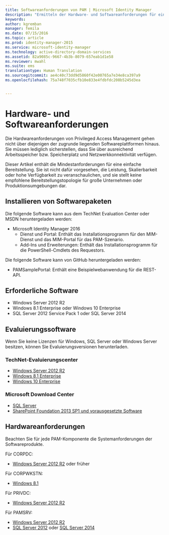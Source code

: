 ```yaml
---
title: Softwareanforderungen von PAM | Microsoft Identity Manager
description: "Ermitteln der Hardware- und Softwareanforderungen für eine erfolgreiche Bereitstellung von Privileged Access Management"
keywords: 
author: kgremban
manager: femila
ms.date: 07/15/2016
ms.topic: article
ms.prod: identity-manager-2015
ms.service: microsoft-identity-manager
ms.technology: active-directory-domain-services
ms.assetid: 82a9085c-9667-4b3b-8079-657eab1d1e58
ms.reviewer: mwahl
ms.suite: ems
translationtype: Human Translation
ms.sourcegitcommit: ae4c40c73dd9d5860f42e00765a7e34e8ca397a9
ms.openlocfilehash: 75a748f7035cfb10e833e4fdbfdc208b5245d3ea


---
```


# Hardware- und Softwareanforderungen

Die Hardwareanforderungen von Privileged Access Management gehen nicht über diejenigen der zugrunde liegenden Softwareplattformen hinaus. Sie müssen lediglich sicherstellen, dass Sie über ausreichend Arbeitsspeicher bzw. Speicherplatz und Netzwerkkonnektivität verfügen.

Dieser Artikel enthält die Mindestanforderungen für eine einfache Bereitstellung. Sie ist nicht dafür vorgesehen, die Leistung, Skalierbarkeit oder hohe Verfügbarkeit zu veranschaulichen, und sie stellt keine empfohlene Bereitstellungstopologie für große Unternehmen oder Produktionsumgebungen dar.

## Installieren von Softwarepaketen

Die folgende Software kann aus dem TechNet Evaluation Center oder MSDN heruntergeladen werden:  
- Microsoft Identity Manager 2016
  - Dienst und Portal: Enthält das Installationsprogramm für den MIM-Dienst und das MIM-Portal für das PAM-Szenario.
  - Add-Ins und Erweiterungen: Enthält das Installationsprogramm für die PowerShell-Cmdlets des Requestors.

Die folgende Software kann von GitHub heruntergeladen werden:  
- PAMSamplePortal: Enthält eine Beispielwebanwendung für die REST-API.

## Erforderliche Software

- Windows Server 2012 R2  
- Windows 8.1 Enterprise oder Windows 10 Enterprise  
- SQL Server 2012 Service Pack 1 oder SQL Server 2014  

## Evaluierungssoftware

Wenn Sie keine Lizenzen für Windows, SQL Server oder Windows Server besitzen, können Sie Evaluierungsversionen herunterladen.

### TechNet-Evaluierungscenter

- [Windows Server 2012 R2](https://www.microsoft.com/evalcenter/evaluate-windows-server-2012-r2)  
- [Windows 8,1 Enterprise](https://www.microsoft.com/evalcenter/evaluate-windows-8-1-enterprise)  
- [Windows 10 Enterprise](https://www.microsoft.com/evalcenter/evaluate-windows-10-enterprise)  

### Microsoft Download Center

- [SQL Server](https://www.microsoft.com/download/details.aspx?id=29066)  
- [SharePoint Foundation 2013 SP1 und vorausgesetzte Software](https://www.microsoft.com/download/details.aspx?id=42039)

## Hardwareanforderungen

Beachten Sie für jede PAM-Komponente die Systemanforderungen der Softwareprodukte.

Für CORPDC:  
- [Windows Server 2012 R2](https://technet.microsoft.com/library/dn303418.aspx) oder früher

Für CORPWKSTN:  
- [Windows 8.1](http://windows.microsoft.com/windows-8/system-requirements)

Für PRIVDC:  
- [Windows Server 2012 R2](https://technet.microsoft.com/library/dn303418.aspx)

Für PAMSRV:
- [Windows Server 2012 R2](https://technet.microsoft.com/library/dn303418.aspx)  
- [SQL Server 2012](https://msdn.microsoft.com/library/ms143506(sql.110).aspx) oder [SQL Server 2014](https://msdn.microsoft.com/en-us/library/ms143506(v=sql.120).aspx)



<!--HONumber=Jul16_HO3-->


